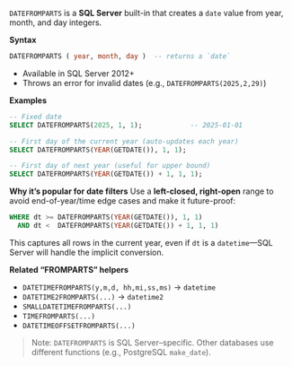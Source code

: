 `DATEFROMPARTS` is a **SQL Server** built-in that creates a `date` value from year, month, and day integers.

**Syntax**

```sql
DATEFROMPARTS ( year, month, day )  -- returns a `date`
```

* Available in SQL Server 2012+
* Throws an error for invalid dates (e.g., `DATEFROMPARTS(2025,2,29)`)

**Examples**

```sql
-- Fixed date
SELECT DATEFROMPARTS(2025, 1, 1);            -- 2025-01-01

-- First day of the current year (auto-updates each year)
SELECT DATEFROMPARTS(YEAR(GETDATE()), 1, 1);

-- First day of next year (useful for upper bound)
SELECT DATEFROMPARTS(YEAR(GETDATE()) + 1, 1, 1);
```

**Why it’s popular for date filters**
Use a **left-closed, right-open** range to avoid end-of-year/time edge cases and make it future-proof:

```sql
WHERE dt >= DATEFROMPARTS(YEAR(GETDATE()), 1, 1)
  AND dt <  DATEFROMPARTS(YEAR(GETDATE()) + 1, 1, 1)
```

This captures all rows in the current year, even if `dt` is a `datetime`—SQL Server will handle the implicit conversion.

**Related “FROMPARTS” helpers**

* `DATETIMEFROMPARTS(y,m,d, hh,mi,ss,ms)` → `datetime`
* `DATETIME2FROMPARTS(...)` → `datetime2`
* `SMALLDATETIMEFROMPARTS(...)`
* `TIMEFROMPARTS(...)`
* `DATETIMEOFFSETFROMPARTS(...)`

> Note: `DATEFROMPARTS` is SQL Server–specific. Other databases use different functions (e.g., PostgreSQL `make_date`).
